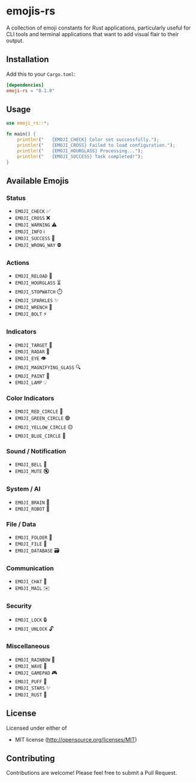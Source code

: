 # emojis-rs

A collection of emoji constants for Rust applications, particularly useful for CLI tools and terminal applications that want to add visual flair to their output.

## Installation

Add this to your `Cargo.toml`:

```toml
[dependencies]
emoji-rs = "0.1.0"
```

## Usage

```rust
use emoji_rs::*;

fn main() {
    println!("   {EMOJI_CHECK} Color set successfully.");
    println!("   {EMOJI_CROSS} Failed to load configuration.");
    println!("   {EMOJI_HOURGLASS} Processing...");
    println!("   {EMOJI_SUCCESS} Task completed!");
}
```

## Available Emojis

### Status
- `EMOJI_CHECK` ✅
- `EMOJI_CROSS` ❌
- `EMOJI_WARNING` ⚠️
- `EMOJI_INFO` ℹ️
- `EMOJI_SUCCESS` 🎉
- `EMOJI_WRONG_WAY` ⛔

### Actions
- `EMOJI_RELOAD` 🔄
- `EMOJI_HOURGLASS` ⏳
- `EMOJI_STOPWATCH` ⏱️
- `EMOJI_SPARKLES` ✨
- `EMOJI_WRENCH` 🔧
- `EMOJI_BOLT` ⚡

### Indicators
- `EMOJI_TARGET` 🎯
- `EMOJI_RADAR` 📡
- `EMOJI_EYE` 👁️
- `EMOJI_MAGNIFYING_GLASS` 🔍
- `EMOJI_PAINT` 🎨
- `EMOJI_LAMP` 💡

### Color Indicators
- `EMOJI_RED_CIRCLE` 🔴
- `EMOJI_GREEN_CIRCLE` 🟢
- `EMOJI_YELLOW_CIRCLE` 🟡
- `EMOJI_BLUE_CIRCLE` 🔵

### Sound / Notification
- `EMOJI_BELL` 🔔
- `EMOJI_MUTE` 🔇

### System / AI
- `EMOJI_BRAIN` 🧠
- `EMOJI_ROBOT` 🤖

### File / Data
- `EMOJI_FOLDER` 📁
- `EMOJI_FILE` 📄
- `EMOJI_DATABASE` 🗃️

### Communication
- `EMOJI_CHAT` 💬
- `EMOJI_MAIL` ✉️

### Security
- `EMOJI_LOCK` 🔒
- `EMOJI_UNLOCK` 🔓

### Miscellaneous
- `EMOJI_RAINBOW` 🌈
- `EMOJI_WAVE` 🌊
- `EMOJI_GAMEPAD` 🎮
- `EMOJI_PUFF` 💨
- `EMOJI_STARS` ✨
- `EMOJI_RUST` 🦀

## License

Licensed under either of

- MIT license (http://opensource.org/licenses/MIT)

## Contributing

Contributions are welcome! Please feel free to submit a Pull Request.
